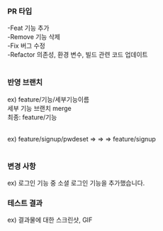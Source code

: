 ### PR 타입
-Feat 기능 추가 <br/>
-Remove 기능 삭제 <br/>
-Fix 버그 수정 <br/>
-Refactor 의존성, 환경 변수, 빌드 관련 코드 업데이트 <br/>
<br/>

### 반영 브랜치
ex) feature/기능/세부기능이름 <br/>
세부 기능 브랜치 merge <br/>
최종: feature/기능 <br/>
<br/>

ex) feature/signup/pwdeset ⇒ ⇒ ⇒ feature/signup <br/>
<br/>

### 변경 사항
ex) 로그인 기능 중 소셜 로그인 기능을 추가했습니다. 
<br/>

### 테스트 결과
ex) 결과물에 대한 스크린샷, GIF 
